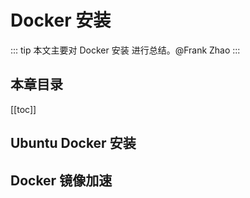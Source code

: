 # Docker 安装
::: tip
本文主要对 Docker 安装 进行总结。@Frank Zhao
:::
## 本章目录
[[toc]]
## Ubuntu Docker 安装
## Docker 镜像加速
